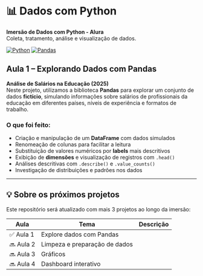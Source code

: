 # 📊 Dados com Python

**Imersão de Dados com Python - Alura**  
Coleta, tratamento, análise e visualização de dados.

[![Python](https://img.shields.io/badge/Python-3776AB?style=for-the-badge&logo=python&logoColor=white)](https://www.python.org/)
[![Pandas](https://img.shields.io/badge/Pandas-150458?style=for-the-badge&logo=pandas&logoColor=white)](https://pandas.pydata.org/)

## Aula 1 – Explorando Dados com Pandas
**Análise de Salários na Educação (2025)**  
Neste projeto, utilizamos a biblioteca **Pandas** para explorar um conjunto de dados **fictício**, simulando informações sobre salários de profissionais da educação em diferentes países, níveis de experiência e formatos de trabalho.

### O que foi feito:
- Criação e manipulação de um **DataFrame** com dados simulados
- Renomeação de colunas para facilitar a leitura
- Substituição de valores numéricos por **labels** mais descritivos
- Exibição de **dimensões** e visualização de registros com `.head()`
- Análises descritivas com `.describe()` e `.value_counts()`
- Investigação de distribuições e padrões nos dados

---

## 💡 Sobre os próximos projetos
Este repositório será atualizado com mais 3 projetos ao longo da imersão:

| Aula | Tema | Descrição |
|------|------|-----------|
| ✅ Aula 1 | Explore dados com Pandas |
| 🔜 Aula 2 | Limpeza e preparação de dados |
| 🔜 Aula 3 | Gráficos |
| 🔜 Aula 4 | Dashboard interativo |
